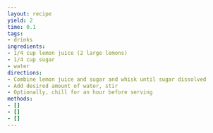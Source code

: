 ```yaml
---
layout: recipe
yield: 2
time: 0.1
tags:
- drinks
ingredients:
- 1/4 cup lemon juice (2 large lemons)
- 1/4 cup sugar
- water
directions:
- Combine lemon juice and sugar and whisk until sugar dissolved
- Add desired amount of water, stir
- Optionally, chill for an hour before serving
methods:
- []
- []
- []
---
```

